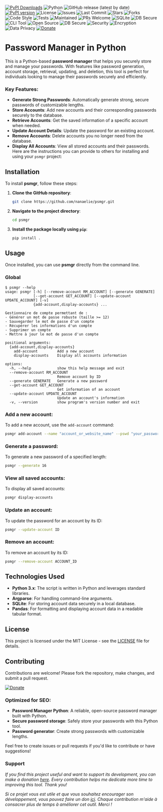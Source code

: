 [![PyPI Downloads](https://static.pepy.tech/badge/psmgr)](https://pepy.tech/projects/psmgr)
![Python](https://img.shields.io/badge/Python-3.8%2B-blue?logo=python&logoColor=white)
![GitHub release (latest by date)](https://img.shields.io/github/v/release/nanaelie/psmgr)
[![PyPI version](https://badge.fury.io/py/pmgr.svg)](https://pypi.org/project/psmgr/)
![License](https://img.shields.io/github/license/nanaelie/psmgr?color=green)
![Issues](https://img.shields.io/github/issues/nanaelie/psmgr)
![Last Commit](https://img.shields.io/github/last-commit/nanaelie/psmgr)
![Stars](https://img.shields.io/github/stars/nanaelie/psmgr?style=social)
![Forks](https://img.shields.io/github/forks/nanaelie/psmgr?style=social)
![Code Style](https://img.shields.io/badge/code%20style-pep8-orange)
![Tests](https://img.shields.io/badge/tests-passing-brightgreen)
![Maintained](https://img.shields.io/badge/maintained-yes-brightgreen)
![PRs Welcome](https://img.shields.io/badge/PRs-welcome-blue)
![SQLite](https://img.shields.io/badge/database-SQLite-lightgrey?logo=sqlite&logoColor=003B57)
![DB Secure](https://img.shields.io/badge/database-secured-green)
![CLI Tool](https://img.shields.io/badge/interface-CLI-orange)
![Open Source](https://img.shields.io/badge/open--source-yes-brightgreen)
![DB Secure](https://img.shields.io/badge/database-secured-green)
![Security](https://img.shields.io/badge/security-implemented-important)
![Encryption](https://img.shields.io/badge/encryption-enabled-blue)
![Data Privacy](https://img.shields.io/badge/data--privacy-GDPR%20friendly-success)
[![Donate](https://img.shields.io/badge/Donate-PayPal-blue.svg)](https://www.paypal.com/donate/?hosted_button_id=A8FW9JNVMMPAU)

# Password Manager in Python

This is a Python-based **password manager** that helps you securely store and manage your passwords. With features like password generation, account storage, retrieval, updating, and deletion, this tool is perfect for individuals looking to manage their passwords securely and efficiently.

### Key Features:
- **Generate Strong Passwords**: Automatically generate strong, secure passwords of customizable lengths.
- **Store Accounts**: Add new accounts and their corresponding passwords securely to the database.
- **Retrieve Accounts**: Get the saved information of a specific account when needed.
- **Update Account Details**: Update the password for an existing account.
- **Remove Accounts**: Delete accounts you no longer need from the database.
- **Display All Accounts**: View all stored accounts and their passwords.
Here are the instructions you can provide to others for installing and using your `psmgr` project:

## Installation

To install **psmgr**, follow these steps:

1. **Clone the GitHub repository**:
   ```bash
   git clone https://github.com/nanaelie/psmgr.git
   ```

2. **Navigate to the project directory**:
   ```bash
   cd psmgr
   ```

3. **Install the package locally using `pip`**:
   ```bash
   pip install .
   ```
   
## Usage

Once installed, you can use **psmgr** directly from the command line.

### Global
```
$ psmgr --help   
usage: psmgr [-h] [--remove-account RM_ACCOUNT] [--generate GENERATE]
             [--get-account GET_ACCOUNT] [--update-account UPDATE_ACCOUNT] [-v]
             {add-account,display-accounts} ...

Gestionnaire de compte permettant de :
- Générer un mot de passe robuste (taille >= 12)
- Sauvegarder le mot de passe d'un compte
- Récupérer les informations d'un compte
- Supprimer un compte
- Mettre à jour le mot de passe d'un compte

positional arguments:
  {add-account,display-accounts}
    add-account         Add a new account
    display-accounts    Display all accounts information

options:
  -h, --help            show this help message and exit
  --remove-account RM_ACCOUNT
                        Remove account by ID
  --generate GENERATE   Generate a new password
  --get-account GET_ACCOUNT
                        Get information of an account
  --update-account UPDATE_ACCOUNT
                        Update an account's information
  -v, --version         show program's version number and exit
```

### Add a new account:
To add a new account, use the `add-account` command:
```bash
psmgr add-account --name "account_or_website_name" --pswd "your_password_here"
```

### Generate a password:
To generate a new password of a specified length:
```bash
psmgr --generate 16
```

### View all saved accounts:
To display all saved accounts:
```bash
psmgr display-accounts
```

### Update an account:
To update the password for an account by its ID:
```bash
psmgr --update-account ID
```

### Remove an account:
To remove an account by its ID:
```bash
psmgr --remove-account ACCOUNT_ID
```

## Technologies Used
- **Python 3.x**: The script is written in Python and leverages standard libraries.
- **Argparse**: For handling command-line arguments.
- **SQLite**: For storing account data securely in a local database.
- **Pandas**: For formatting and displaying account data in a readable tabular format.

## License
This project is licensed under the MIT License - see the [LICENSE](LICENSE) file for details.

## Contributing
Contributions are welcome! Please fork the repository, make changes, and submit a pull request.

[![Donate](https://img.shields.io/badge/Donate-PayPal-blue.svg)](https://www.paypal.com/donate/?hosted_button_id=A8FW9JNVMMPAU)

### Optimized for SEO:
- **Password Manager Python**: A reliable, open-source password manager built with Python.
- **Secure password storage**: Safely store your passwords with this Python tool.
- **Password generator**: Create strong passwords with customizable lengths.

Feel free to create issues or pull requests if you'd like to contribute or have suggestions!

### Support

*If you find this project useful and want to support its development, you can make a donation [here](https://www.paypal.com/donate/?hosted_button_id=A8FW9JNVMMPAU).
Every contribution helps me dedicate more time to improving this tool. Thank you!*

*Si ce projet vous est utile et que vous souhaitez encourager son développement, vous pouvez faire un don [ici](https://www.paypal.com/donate/?hosted_button_id=A8FW9JNVMMPAU).
Chaque contribution m'aide à consacrer plus de temps à améliorer cet outil. Merci !*
